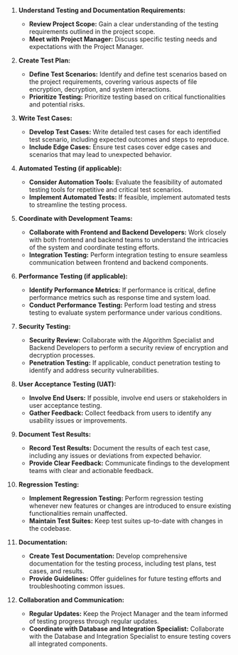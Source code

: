 1. **Understand Testing and Documentation Requirements:**
   - **Review Project Scope:** Gain a clear understanding of the testing requirements outlined in the project scope.
   - **Meet with Project Manager:** Discuss specific testing needs and expectations with the Project Manager.

2. **Create Test Plan:**
   - **Define Test Scenarios:** Identify and define test scenarios based on the project requirements, covering various aspects of file encryption, decryption, and system interactions.
   - **Prioritize Testing:** Prioritize testing based on critical functionalities and potential risks.

3. **Write Test Cases:**
   - **Develop Test Cases:** Write detailed test cases for each identified test scenario, including expected outcomes and steps to reproduce.
   - **Include Edge Cases:** Ensure test cases cover edge cases and scenarios that may lead to unexpected behavior.

4. **Automated Testing (if applicable):**
   - **Consider Automation Tools:** Evaluate the feasibility of automated testing tools for repetitive and critical test scenarios.
   - **Implement Automated Tests:** If feasible, implement automated tests to streamline the testing process.

5. **Coordinate with Development Teams:**
   - **Collaborate with Frontend and Backend Developers:** Work closely with both frontend and backend teams to understand the intricacies of the system and coordinate testing efforts.
   - **Integration Testing:** Perform integration testing to ensure seamless communication between frontend and backend components.

6. **Performance Testing (if applicable):**
   - **Identify Performance Metrics:** If performance is critical, define performance metrics such as response time and system load.
   - **Conduct Performance Testing:** Perform load testing and stress testing to evaluate system performance under various conditions.

7. **Security Testing:**
   - **Security Review:** Collaborate with the Algorithm Specialist and Backend Developers to perform a security review of encryption and decryption processes.
   - **Penetration Testing:** If applicable, conduct penetration testing to identify and address security vulnerabilities.

8. **User Acceptance Testing (UAT):**
   - **Involve End Users:** If possible, involve end users or stakeholders in user acceptance testing.
   - **Gather Feedback:** Collect feedback from users to identify any usability issues or improvements.

9. **Document Test Results:**
   - **Record Test Results:** Document the results of each test case, including any issues or deviations from expected behavior.
   - **Provide Clear Feedback:** Communicate findings to the development teams with clear and actionable feedback.

10. **Regression Testing:**
    - **Implement Regression Testing:** Perform regression testing whenever new features or changes are introduced to ensure existing functionalities remain unaffected.
    - **Maintain Test Suites:** Keep test suites up-to-date with changes in the codebase.

11. **Documentation:**
    - **Create Test Documentation:** Develop comprehensive documentation for the testing process, including test plans, test cases, and results.
    - **Provide Guidelines:** Offer guidelines for future testing efforts and troubleshooting common issues.

12. **Collaboration and Communication:**
    - **Regular Updates:** Keep the Project Manager and the team informed of testing progress through regular updates.
    - **Coordinate with Database and Integration Specialist:** Collaborate with the Database and Integration Specialist to ensure testing covers all integrated components.
